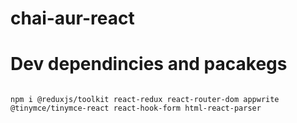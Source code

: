 # chai-aur-react

# Dev dependincies and pacakegs
```

npm i @reduxjs/toolkit react-redux react-router-dom appwrite @tinymce/tinymce-react react-hook-form html-react-parser

 ```